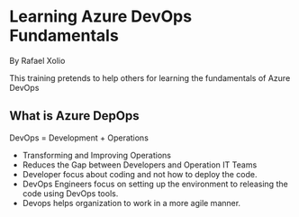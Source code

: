 # Learning Azure DevOps Fundamentals
By Rafael Xolio

This training pretends to help others for learning the fundamentals of Azure DevOps

## What is Azure DepOps

DevOps = Development + Operations

- Transforming and Improving Operations
- Reduces the Gap between Developers and Operation IT Teams
- Developer focus about coding and not how to deploy the code.
- DevOps Engineers focus on setting up the environment to releasing the code using DevOps tools.
- Devops helps organization to work in a more agile manner.


